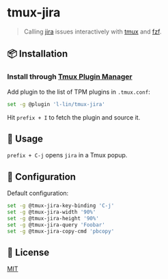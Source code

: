 # tmux-jira

> Calling [jira](https://github.com/ankitpokhrel/jira-cli) issues interactively with [tmux](https://github.com/tmux/tmux) and [fzf](https://github.com/junegunn/fzf).

## :package: Installation
### Install through [Tmux Plugin Manager](https://github.com/tmux-plugins/tpm)

Add plugin to the list of TPM plugins in `.tmux.conf`:

```bash
set -g @plugin 'l-lin/tmux-jira'
```

Hit `prefix + I` to fetch the plugin and source it.

## :rocket: Usage

`prefix + C-j` opens `jira` in a Tmux popup.

## :wrench: Configuration

Default configuration:

```bash
set -g @tmux-jira-key-binding 'C-j'
set -g @tmux-jira-width '90%'
set -g @tmux-jira-height '90%'
set -g @tmux-jira-query 'Foobar'
set -g @tmux-jira-copy-cmd 'pbcopy'
```

## :page_with_curl: License

[MIT](./LICENSE)

